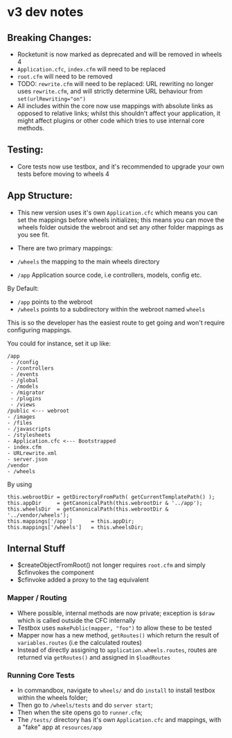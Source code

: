 # v3 dev notes

## Breaking Changes:

 - Rocketunit is now marked as deprecated and will be removed in wheels 4
 - `Application.cfc`, `index.cfm`  will need to be replaced
 - `root.cfm` will need to be removed
 - TODO: `rewrite.cfm` will need to be replaced:  URL rewriting no longer uses `rewrite.cfm`, and will strictly determine URL behaviour from `set(urlRewriting="on")`
 - All includes within the core now use mappings with absolute links as opposed to relative links; whilst this shouldn't affect your application, it might affect plugins or other code which tries to use internal core methods.

## Testing:

 - Core tests now use testbox, and it's recommended to upgrade your own tests before moving to wheels 4

## App Structure:

 - This new version uses it's own `Application.cfc` which means you can set the mappings before wheels initializes; this means you can move the wheels folder outside the webroot and set any other folder mappings as you see fit.

 - There are two primary mappings:
  - `/wheels`     the mapping to the main wheels directory
  - `/app`        Application source code, i.e controllers, models, config etc.

 By Default:
 - `/app` points to the webroot
 - `/wheels` points to a subdirectory within the webroot named `wheels`

 This is so the developer has the easiest route to get going and won't require configuring mappings.

 You could for instance, set it up like:

 ```
 /app
  - /config
  - /controllers
  - /events
  - /global
  - /models
  - /migrator
  - /plugins
  - /views
/public <--- webroot
 - /images
 - /files
 - /javascripts
 - /stylesheets
 - Application.cfc <--- Bootstrapped
 - index.cfm
 - URLrewrite.xml
 - server.json
/vendor
 - /wheels
```

By using

```
this.webrootDir = getDirectoryFromPath( getCurrentTemplatePath() );
this.appDir     = getCanonicalPath(this.webrootDir & '../app');
this.wheelsDir  = getCanonicalPath(this.webrootDir & '../vendor/wheels');
this.mappings['/app']      = this.appDir;
this.mappings['/wheels']   = this.wheelsDir;
```

## Internal Stuff

 - $createObjectFromRoot() not longer requires `root.cfm` and simply $cfinvokes the component
 - $cfinvoke added a proxy to the tag equivalent

### Mapper / Routing
 - Where possible, internal methods are now private; exception is `$draw` which is called outside the CFC internally
 - Testbox uses `makePublic(mapper, "foo")` to allow these to be tested
 - Mapper now has a new method, `getRoutes()` which return the result of `variables.routes` (i.e the calculated routes)
 - Instead of directly assigning to `application.wheels.routes`, routes are returned via `getRoutes()` and assigned in `$loadRoutes`

### Running Core Tests

 - In commandbox, navigate to `wheels/` and do `install` to install testbox within the wheels folder;
 - Then go to `/wheels/tests` and do `server start`;
 - Then when the site opens go to `runner.cfm`;
 - The `/tests/` directory has it's own `Application.cfc` and mappings, with a "fake" app at `resources/app`
